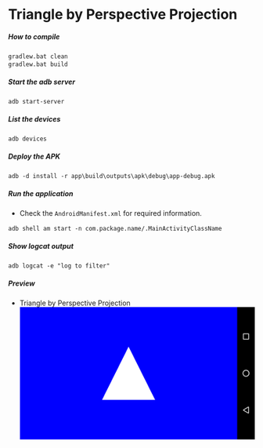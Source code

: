 Triangle by Perspective Projection
==================================

##### How to compile

```
gradlew.bat clean
gradlew.bat build
```

##### Start the adb server

```
adb start-server
```

##### List the devices

```
adb devices
```

##### Deploy the APK

```
adb -d install -r app\build\outputs\apk\debug\app-debug.apk
```

##### Run the application
* Check the ```AndroidManifest.xml``` for required information.
```
adb shell am start -n com.package.name/.MainActivityClassName
```

##### Show logcat output
```
adb logcat -e "log to filter"
```

##### Preview
- Triangle by Perspective Projection
    ![trianglePerspective][trianglePerspective-image]

[//]: # "Image declaration"

[trianglePerspective-image]: ./preview/trianglePerspective.png "Triangle by Perspective Projection"
